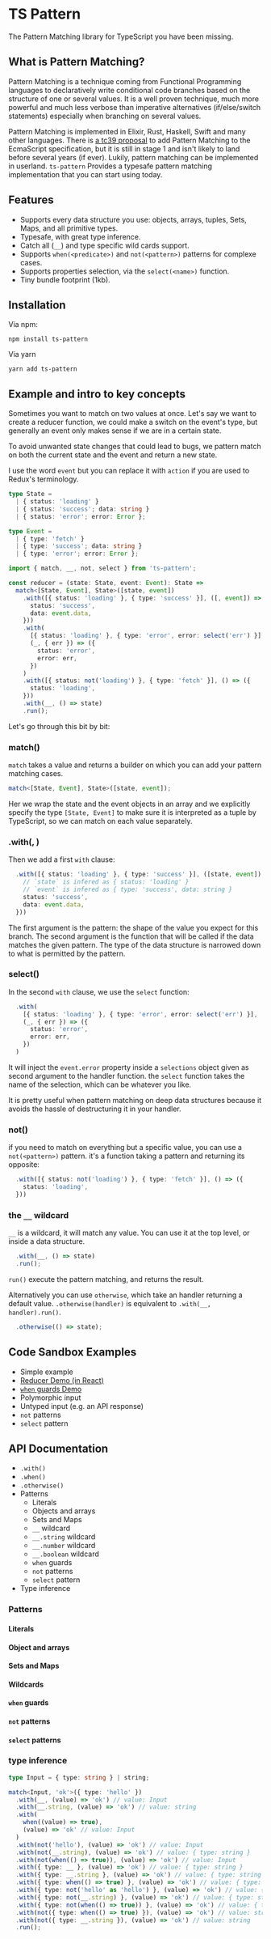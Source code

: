 # TS Pattern

The Pattern Matching library for TypeScript you have been missing.

## What is Pattern Matching?

Pattern Matching is a technique coming from Functional Programming languages to declaratively write conditional code branches based on the structure of one or several values. It is a well proven technique, much more powerful and much less verbose than imperative alternatives (if/else/switch statements) especially when branching on several values.

Pattern Matching is implemented in Elixir, Rust, Haskell, Swift and many other languages. There is [a tc39 proposal](https://github.com/tc39/proposal-pattern-matching) to add Pattern Matching to the EcmaScript specification, but it is still in stage 1 and isn't likely to land before several years (if ever). Lukily, pattern matching can be implemented in userland. `ts-pattern` Provides a typesafe pattern matching implementation that you can start using today.

## Features

- Supports every data structure you use: objects, arrays, tuples, Sets, Maps, and all primitive types.
- Typesafe, with great type inference.
- Catch all (`__`) and type specific wild cards support.
- Supports `when(<predicate>)` and `not(<pattern>)` patterns for complexe cases.
- Supports properties selection, via the `select(<name>)` function.
- Tiny bundle footprint (1kb).

## Installation

Via npm:

```
npm install ts-pattern
```

Via yarn

```
yarn add ts-pattern
```

## Example and intro to key concepts

Sometimes you want to match on two values at once. Let's say we want to
create a reducer function, we could make a switch on the event's type, but
generally an event only makes sense if we are in a certain state.

To avoid unwanted state changes that could lead to bugs, we pattern match
on both the current state and the event and return a new state.

I use the word `event` but you can replace it with `action` if you are used
to Redux's terminology.

```ts
type State =
  | { status: 'loading' }
  | { status: 'success'; data: string }
  | { status: 'error'; error: Error };

type Event =
  | { type: 'fetch' }
  | { type: 'success'; data: string }
  | { type: 'error'; error: Error };
```

```ts
import { match, __, not, select } from 'ts-pattern';

const reducer = (state: State, event: Event): State =>
  match<[State, Event], State>([state, event])
    .with([{ status: 'loading' }, { type: 'success' }], ([, event]) => ({
      status: 'success',
      data: event.data,
    }))
    .with(
      [{ status: 'loading' }, { type: 'error', error: select('err') }],
      (_, { err }) => ({
        status: 'error',
        error: err,
      })
    )
    .with([{ status: not('loading') }, { type: 'fetch' }], () => ({
      status: 'loading',
    }))
    .with(__, () => state)
    .run();
```

Let's go through this bit by bit:

### match(<value>)

`match` takes a value and returns a builder on which you can
add your pattern matching cases.

```ts
match<[State, Event], State>([state, event]);
```

Her we wrap the state and the event objects in an array and we explicitly
specify the type `[State, Event]` to make sure it is interpreted as a tuple by
TypeScript, so we can match on each value separately.

### .with(<pattern>, <handler>)

Then we add a first `with` clause:

```ts
  .with([{ status: 'loading' }, { type: 'success' }], ([state, event]) => ({
    // `state` is infered as { status: 'loading' }
    // `event` is infered as { type: 'success', data: string }
    status: 'success',
    data: event.data,
  }))
```

The first argument is the pattern: the shape of the value
you expect for this branch.
The second argument is the function that will be called if
the data matches the given pattern.
The type of the data structure is narrowed down to
what is permitted by the pattern.

### select(<name>)

In the second `with` clause, we use the `select` function:

```ts
  .with(
    [{ status: 'loading' }, { type: 'error', error: select('err') }],
    (_, { err }) => ({
      status: 'error',
      error: err,
    })
  )
```

It will inject the `event.error` property inside a `selections` object given as
second argument to the handler function. the `select` function takes the name of
the selection, which can be whatever you like.

It is pretty useful when pattern matching on deep data structures because it avoids
the hassle of destructuring it in your handler.

### not(<pattern>)

if you need to match on everything but a specific value, you can use
a `not(<pattern>)` pattern. it's a function taking a pattern
and returning its opposite:

```ts
  .with([{ status: not('loading') }, { type: 'fetch' }], () => ({
    status: 'loading',
  }))
```

### the `__` wildcard

`__` is a wildcard, it will match any value.
You can use it at the top level, or inside a data structure.

```ts
  .with(__, () => state)
  .run();
```

`run()` execute the pattern matching, and returns the result.

Alternatively you can use `otherwise`, which take an handler returning
a default value. `.otherwise(handler)` is equivalent to `.with(__, handler).run()`.

```ts
  .otherwise(() => state);
```

## Code Sandbox Examples

- Simple example
- [Reducer Demo (in React)](https://codesandbox.io/s/ts-pattern-reducer-example-c4yuq?file=/src/App.tsx)
- [`when` guards Demo](https://codesandbox.io/s/ts-pattern-when-guard-example-0s6d8?file=/src/index.ts)
- Polymorphic input
- Untyped input (e.g. an API response)
- `not` patterns
- `select` pattern

## API Documentation

- `.with()`
- `.when()`
- `.otherwise()`
- Patterns
  - Literals
  - Objects and arrays
  - Sets and Maps
  - `__` wildcard
  - `__.string` wildcard
  - `__.number` wildcard
  - `__.boolean` wildcard
  - `when` guards
  - `not` patterns
  - `select` pattern
- Type inference

### Patterns

#### Literals

#### Object and arrays

#### Sets and Maps

#### Wildcards

#### `when` guards

#### `not` patterns

#### `select` patterns

### type inference

```ts
type Input = { type: string } | string;

match<Input, 'ok'>({ type: 'hello' })
  .with(__, (value) => 'ok') // value: Input
  .with(__.string, (value) => 'ok') // value: string
  .with(
    when((value) => true),
    (value) => 'ok' // value: Input
  )
  .with(not('hello'), (value) => 'ok') // value: Input
  .with(not(__.string), (value) => 'ok') // value: { type: string }
  .with(not(when(() => true)), (value) => 'ok') // value: Input
  .with({ type: __ }, (value) => 'ok') // value: { type: string }
  .with({ type: __.string }, (value) => 'ok') // value: { type: string }
  .with({ type: when(() => true) }, (value) => 'ok') // value: { type: string }
  .with({ type: not('hello' as 'hello') }, (value) => 'ok') // value: { type: string }
  .with({ type: not(__.string) }, (value) => 'ok') // value: { type: string }
  .with({ type: not(when(() => true)) }, (value) => 'ok') // value: { type: string }
  .with(not({ type: when(() => true) }), (value) => 'ok') // value: string
  .with(not({ type: __.string }), (value) => 'ok') // value: string
  .run();
```
